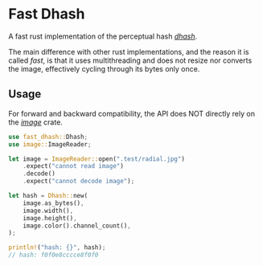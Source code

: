 # Fast Dhash

A fast rust implementation of the perceptual hash [*dhash*](https://www.hackerfactor.com/blog/index.php?/archives/529-Kind-of-Like-That.html).

The main difference with other rust implementations, and the reason it is called *fast*, is that it uses multithreading and does not resize nor converts the image, effectively cycling through its bytes only once.

## Usage

For forward and backward compatibility, the API does NOT directly rely on the [*image*](https://docs.rs/image/latest/image/index.html) crate.

```rust
use fast_dhash::Dhash;
use image::ImageReader;

let image = ImageReader::open(".test/radial.jpg")
    .expect("cannot read image")
    .decode()
    .expect("cannot decode image");

let hash = Dhash::new(
    image.as_bytes(),
    image.width(),
    image.height(),
    image.color().channel_count(),
);

println!("hash: {}", hash);
// hash: f0f0e8cccce8f0f0
```
